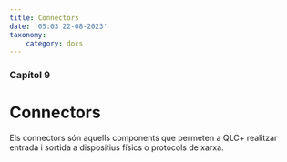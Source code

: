 ```yaml
---
title: Connectors
date: '05:03 22-08-2023'
taxonomy:
    category: docs
---
```


### Capítol 9

# Connectors

Els connectors són aquells components que permeten a QLC+ realitzar entrada i sortida a dispositius físics o protocols de xarxa.
